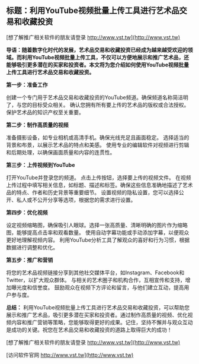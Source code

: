 ## **标题：利用YouTube视频批量上传工具进行艺术品交易和收藏投资**

[想了解推广相关软件的朋友请登录 http://www.vst.tw](http://www.vst.tw)

**导语：随着数字化时代的发展，艺术品交易和收藏投资已经成为越来越受欢迎的领域。而利用YouTube视频批量上传工具，不仅可以方便地展示和推广艺术品，还能够吸引更多潜在的买家和投资者。本文将为您介绍如何使用YouTube视频批量上传工具进行艺术品交易和收藏投资。**

**第一步：准备工作**

创建一个专门用于艺术品交易和收藏投资的YouTube频道。确保频道名称简洁明了，与您的目标受众相关。
确认您拥有所有要上传的艺术品的版权或合法授权。保护艺术品的知识产权至关重要。

**第二步：制作高质量的视频**

准备摄影设备，如专业相机或高清手机。确保光线充足且画面稳定。
选择适当的背景和布景，以展示艺术品的特点和美感。
使用专业的编辑软件对视频进行剪辑和后期处理，以确保画面质量和内容的连贯性。

**第三步：上传视频到YouTube**

打开YouTube并登录您的频道。
点击上传按钮，选择要上传的视频文件。
在视频上传过程中填写相关信息，如标题、描述和标签。确保这些信息准确地描述了艺术品的特点、作者和历史背景等重要细节。
设置视频的隐私设置，您可以选择公开、私人或不公开分享等选项，根据您的需求进行设置。

**第四步：优化视频**

设定视频缩略图，确保吸引人眼球。选择一张高质量、清晰明确的图片作为缩略图，能够提高点击率和观看数量。
使用自动字幕功能或手动添加字幕，以便观众更好地理解视频内容。
利用YouTube分析工具了解观众的喜好和行为习惯，根据数据进行调整和优化。

**第五步：推广和营销**

将您的艺术品视频链接分享到其他社交媒体平台，如Instagram、Facebook和Twitter，以扩大观众群体。
与相关的艺术圈子和机构合作，互相宣传和支持，增加曝光度和信誉度。
鼓励观众在视频下方评论和留言，与他们建立互动，提高用户参与度。

**总结：**
利用YouTube视频批量上传工具进行艺术品交易和收藏投资，可以帮助您展示和推广艺术品，吸引更多潜在买家和投资者。通过制作高质量的视频、优化视频内容和推广营销等策略，您能够取得更好的成果。记住，坚持不懈并与观众互动是成功的关键。祝您在艺术品交易和收藏投资的道路上取得巨大的成功！

[想了解推广相关软件的朋友请登录 http://www.vst.tw](http://www.vst.tw)


[访问软件官网 http://www.vst.tw](http://www.vst.tw)
